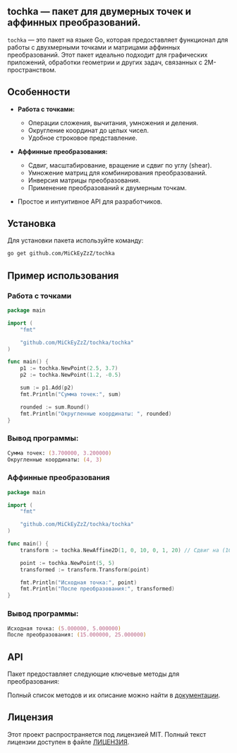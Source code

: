 ## tochka — пакет для двумерных точек и аффинных преобразований.

`tochka` — это пакет на языке Go, которая предоставляет функционал для работы
с двухмерными точками и матрицами аффинных преобразований. Этот пакет идеально
подходит для графических приложений, обработки геометрии и других задач,
связанных с 2М-пространством.

## Особенности

- **Работа с точками:**
  - Операции сложения, вычитания, умножения и деления.
  - Округление координат до целых чисел.
  - Удобное строковое представление.

- **Аффинные преобразования:**
  - Сдвиг, масштабирование, вращение и сдвиг по углу (shear).
  - Умножение матриц для комбинирования преобразований.
  - Инверсия матрицы преобразования.
  - Применение преобразований к двумерным точкам.

- Простое и интуитивное API для разработчиков.

## Установка

Для установки пакета используйте команду:

```zsh
go get github.com/MiCkEyZzZ/tochka
```

## Пример использования

### Работа с точками

```go
package main

import (
	"fmt"

	"github.com/MiCkEyZzZ/tochka/tochka"
)

func main() {
	p1 := tochka.NewPoint(2.5, 3.7)
	p2 := tochka.NewPoint(1.2, -0.5)

	sum := p1.Add(p2)
	fmt.Println("Сумма точек:", sum)

	rounded := sum.Round()
	fmt.Println("Округленные координаты: ", rounded)
}
```

### Вывод программы:

```zsh
Сумма точек: (3.700000, 3.200000)
Округленные координаты: (4, 3)
```

### Аффинные преобразования

```go
package main

import (
	"fmt"

	"github.com/MiCkEyZzZ/tochka/tochka"
)

func main() {
	transform := tochka.NewAffine2D(1, 0, 10, 0, 1, 20) // Сдвиг на (10, 20)

	point := tochka.NewPoint(5, 5)
	transformed := transform.Transform(point)

	fmt.Println("Исходная точка:", point)
	fmt.Println("После преобразования:", transformed)
}
```

### Вывод программы:

```zsh
Исходная точка: (5.000000, 5.000000)
После преобразования: (15.000000, 25.000000)
```

## API

Пакет предоставляет следующие ключевые методы для преобразования:

Полный список методов и их описание можно найти в [документации]().

## Лицензия

Этот проект распространяется под лицензией MIT. Полный текст лицензии доступен в файле [ЛИЦЕНЗИЯ](./LICENSE).
